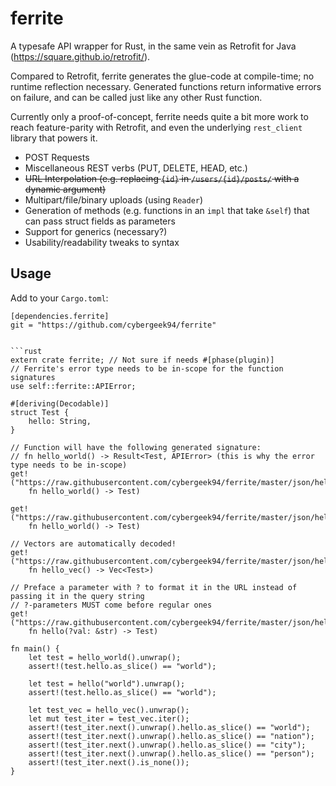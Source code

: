 ferrite
=======

A typesafe API wrapper for Rust, in the same vein as Retrofit for Java (https://square.github.io/retrofit/).

Compared to Retrofit, ferrite generates the glue-code at compile-time; no runtime reflection necessary. Generated functions return informative errors on failure, and can be called just like any other Rust function.

Currently only a proof-of-concept, ferrite needs quite a bit more work to reach feature-parity with Retrofit,
and even the underlying `rest_client` library that powers it.

* POST Requests
* Miscellaneous REST verbs (PUT, DELETE, HEAD, etc.)
* ~~URL Interpolation (e.g. replacing `{id}` in `/users/{id}/posts/` with a dynamic argument)~~
* Multipart/file/binary uploads (using `Reader`)
* Generation of methods (e.g. functions in an `impl` that take `&self`) that can pass struct fields as parameters
* Support for generics (necessary?)
* Usability/readability tweaks to syntax

Usage
-----

Add to your `Cargo.toml`:
```
[dependencies.ferrite]
git = "https://github.com/cybergeek94/ferrite"


```rust
extern crate ferrite; // Not sure if needs #[phase(plugin)]
// Ferrite's error type needs to be in-scope for the function signatures
use self::ferrite::APIError; 
    
#[deriving(Decodable)]
struct Test {
    hello: String,
}
    
// Function will have the following generated signature:
// fn hello_world() -> Result<Test, APIError> (this is why the error type needs to be in-scope)
get!("https://raw.githubusercontent.com/cybergeek94/ferrite/master/json/hello_world.json":
    fn hello_world() -> Test)
    
get!("https://raw.githubusercontent.com/cybergeek94/ferrite/master/json/hello_world.json": 
    fn hello_world() -> Test)
  
// Vectors are automatically decoded!
get!("https://raw.githubusercontent.com/cybergeek94/ferrite/master/json/hello_vec.json": 
    fn hello_vec() -> Vec<Test>)
   
// Preface a parameter with ? to format it in the URL instead of passing it in the query string
// ?-parameters MUST come before regular ones
get!("https://raw.githubusercontent.com/cybergeek94/ferrite/master/json/hello_{}.json": 
    fn hello(?val: &str) -> Test)

fn main() {
    let test = hello_world().unwrap();
    assert!(test.hello.as_slice() == "world");
    
    let test = hello("world").unwrap();
    assert!(test.hello.as_slice() == "world"); 
    
    let test_vec = hello_vec().unwrap();
    let mut test_iter = test_vec.iter();
    assert!(test_iter.next().unwrap().hello.as_slice() == "world");
    assert!(test_iter.next().unwrap().hello.as_slice() == "nation");
    assert!(test_iter.next().unwrap().hello.as_slice() == "city");
    assert!(test_iter.next().unwrap().hello.as_slice() == "person");
    assert!(test_iter.next().is_none());
}
```
